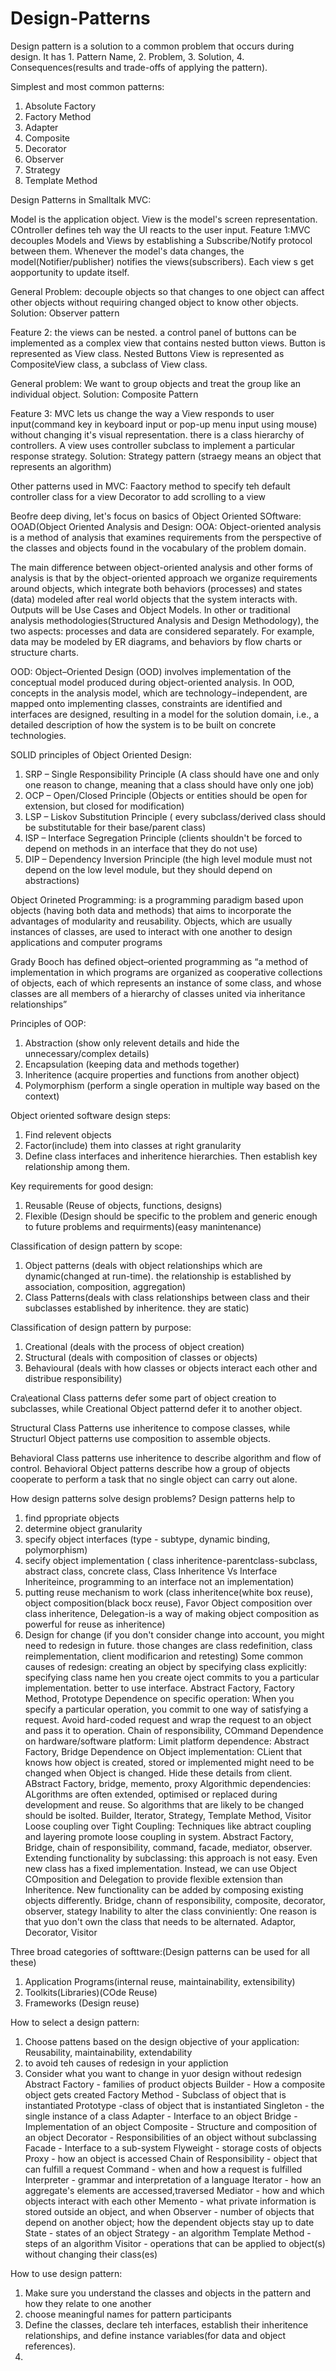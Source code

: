 # Design-Patterns
Design pattern is a solution to a common problem that occurs during design. It has 1. Pattern Name, 2. Problem, 3. Solution, 4. Consequences(results and trade-offs of applying the pattern).

Simplest and most common patterns:
1. Absolute Factory 
2. Factory Method
3. Adapter
4. Composite
5. Decorator
6. Observer
7. Strategy
8. Template Method

Design Patterns in Smalltalk MVC:

Model is the application object. View is the model's screen representation. COntroller defines teh way the UI reacts to the user input. Feature 1:MVC decouples Models and Views by establishing a Subscribe/Notify protocol between them. Whenever the model's data changes, the model(Notifier/publisher) notifies the views(subscribers). Each view s get aopportunity to update itself. 

General Problem: decouple objects so that changes to one object can affect other objects without requiring changed object to know other objects. Solution: Observer pattern

Feature 2: the views can be nested. a control panel of buttons can be implemented as a complex view that contains nested button views. Button is represented as View class. Nested Buttons View is represented as CompositeView class, a subclass of View class.

General problem: We want to group objects and treat the group like an individual object. Solution: Composite Pattern 

Feature 3: MVC lets us change the way a View responds to user input(command key in keyboard input or pop-up menu input using mouse) without changing it's visual representation. there is a class hierarchy of controllers. A view uses controller subclass to implement a particular response strategy. Solution: Strategy pattern (straegy means an object that represents an algorithm)

Other patterns used in MVC:
Faactory method to specify teh default controller class for a view
Decorator to add scrolling to a view

Beofre deep diving, let's focus on basics of Object Oriented SOftware:
OOAD(Object Oriented Analysis and Design:
OOA: Object-oriented analysis is a method of analysis that examines requirements from the perspective of the classes and objects found in the vocabulary of the problem domain.

The main difference between object-oriented analysis and other forms of analysis is that by the object-oriented approach we organize requirements around objects, which integrate both behaviors (processes) and states (data) modeled after real world objects that the system interacts with. Outputs will be Use Cases and Object Models. In other or traditional analysis methodologies(Structured Analysis and Design Methodology), the two aspects: processes and data are considered separately. For example, data may be modeled by ER diagrams, and behaviors by flow charts or structure charts.

OOD: Object–Oriented Design (OOD) involves implementation of the conceptual model produced during object-oriented analysis. In OOD, concepts in the analysis model, which are technology−independent, are mapped onto implementing classes, constraints are identified and interfaces are designed, resulting in a model for the solution domain, i.e., a detailed description of how the system is to be built on concrete technologies.

SOLID principles of Object Oriented Design:
1. SRP – Single Responsibility Principle (A class should have one and only one reason to change, meaning that a class should have only one job)
2. OCP – Open/Closed Principle (Objects or entities should be open for extension, but closed for modification)
3. LSP – Liskov Substitution Principle ( every subclass/derived class should be substitutable for their base/parent class)
4. ISP – Interface Segregation Principle (clients shouldn't be forced to depend on methods in an interface that they do not use)
5. DIP – Dependency Inversion Principle (the high level module must not depend on the low level module, but they should depend on abstractions)

Object Orineted Programming: is a programming paradigm based upon objects (having both data and methods) that aims to incorporate the advantages of modularity and reusability. Objects, which are usually instances of classes, are used to interact with one another to design applications and computer programs

Grady Booch has defined object–oriented programming as “a method of implementation in which programs are organized as cooperative collections of objects, each of which represents an instance of some class, and whose classes are all members of a hierarchy of classes united via inheritance relationships”

Principles of OOP:
1. Abstraction (show only relevent details and hide the unnecessary/complex details)
2. Encapsulation (keeping data and methods together)
3. Inheritence (acquire properties and functions from another object)
4. Polymorphism (perform a single operation in multiple way based on the context)


Object oriented software design steps:
1. Find relevent objects
2. Factor(include) them into classes at right granularity
3. Define class interfaces and inheritence hierarchies. Then establish key relationship among them.

Key requirements for good design:
1. Reusable (Reuse of objects, functions, designs)
2. Flexible (Design should be specific to the problem and generic enough to future problems and requirments)(easy manintenance)

Classification of design pattern by scope:
1. Object patterns (deals with object relationships which are dynamic(changed at run-time). the relationship is established by association, composition, aggregation)
2. Class Patterns(deals with class relationships between class and their subclasses established by inheritence. they are static)

Classification of design pattern by purpose:
1. Creational (deals with the process of object creation)
2. Structural (deals with composition of classes or objects)
3. Behavioural (deals with how classes or objects interact each other and distribue responsibility)

Cra\eational Class patterns defer some part of object creation to subclasses, while Creational Object patternd defer it to another object.

Structural Class Patterns use inheritence to compose classes, while Structurl Object patterns use composition to assemble objects.

Behavioral Class patterns use inheritence to describe algorithm and flow of control. Behavioral Object patterns describe how a group  of objects cooperate to perform a task that no single object can carry out alone.

How design patterns solve design problems?
Design patterns help to 
1. find ppropriate objects
2. determine object granularity
3. specify object interfaces (type - subtype, dynamic binding, polymorphism)
4. secify object implementation ( class inheritence-parentclass-subclass, abstract class, concrete class, Class Inheritence Vs Interface Inheriteince, programming to an interface not an implementation)
5. putting reuse mechanism to work (class inheritence(white box reuse), object composition(black bocx reuse), Favor Object composition over class inheritence, Delegation-is a way of making object composition as powerful for reuse as inheritence)
6. Design for change (if you don't consider change into account, you might need to redesign in future. those changes are class redefinition, class reimplementation, client modificarion and retesting)
  Some common causes of redesign:
    creating an object by specifying class explicitly: specifying class name hen you create oject commits to you a particular implementation. better to use interface. Abstract Factory, Factory Method, Prototype
    Dependence on specific operation: When you specify a particular operation, you commit to one way of satisfying a request. Avoid hard-coded request and wrap the request to an object and pass it to operation. Chain of responsibility, COmmand
  Dependence on hardware/software platform: Limit platform dependence: Abstract Factory, Bridge
  Dependence on Object implementation: CLient that knows how object is created, stored or implemented might need to be changed when Object is changed. Hide these details from client. ABstract Factory, bridge, memento, proxy
  Algorithmic dependencies: ALgorithms are often extended, optimised or replaced during development and reuse. So algorithms that are likely to be changed should be isolted. Builder, Iterator, Strategy, Template Method, Visitor
  Loose coupling over Tight Coupling: Techniques like abtract coupling and layering promote loose coupling in system. Abstract Factory, Bridge, chain of responsibility, command, facade, mediator, observer.
  Extending functionality by subclassing: this approach is not easy. Even new class has a fixed implementation. Instead, we can use Object COmposition and Delegation to provide flexible extension than Inheritence. New functionality can be added by composing existing objects differently. Bridge, chann of responsibility, composite, decorator, observer, stategy
  Inability to alter the class conviniently: One reason is that yuo don't own the class that needs to be alternated. Adaptor, Decorator, Visitor
  
Three broad categories of softtware:(Design patterns can be used for all these)
1. Application Programs(internal reuse, maintainability, extensibility)
2. Toolkits(Libraries)(COde Reuse)
3. Frameworks (Design reuse)

How to select a design pattern:
1. Choose pattens based on the design objective of your application: Reusability, maintainability, extendability
2. to avoid teh causes of redesign in your appliction
3. Consider what you want to change in yuor design without redesign
    Abstract Factory - families of product objects
    Builder - How a composite object gets created
    Factory Method - Subclass of object that is instantiated
    Prototype -class of object that is instantiated
    Singleton - the single instance of a class
    Adapter - Interface to an object
    Bridge - Implementation of an object
    Composite - Structure and composition of an object
    Decorator - Responsibilities of an object without subclassing
    Facade - Interface to a sub-system
    Flyweight - storage costs of objects
    Proxy - how an object is accessed
    Chain of Responsibility - object that can fulfill a request
    Command - when and how a request is fulfilled
    Interpreter - grammar and interpretation of a language
    Iterator - how an aggregate's elements are accessed,traversed
    Mediator - how and which objects interact with each other
    Memento - what private information is stored outside an object, and when
    Observer - number of objects that depend on another object; how the dependent objects stay up to date
    State - states of an object
    Strategy - an algorithm
    Template Method - steps of an algorithm
    Visitor - operations that can be applied to object(s) without changing their class(es)

    

How to use design pattern:
1.  Make sure you understand the classes and objects in the pattern and how they relate to one another
2. choose meaningful names for pattern participants
3. Define the classes, declare teh interfaces, establish their inheritence relationships, and define instance variables(for data and object references).
4. 






